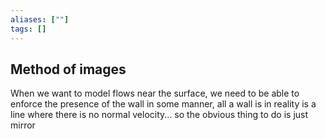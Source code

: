 ```yaml
---
aliases: [""]
tags: []
---
```


## Method of images
When we want to model flows near the surface, we need to be able to enforce the presence of the wall in some manner, all a wall is in reality is a line where there is no normal velocity... so the obvious thing to do is just mirror